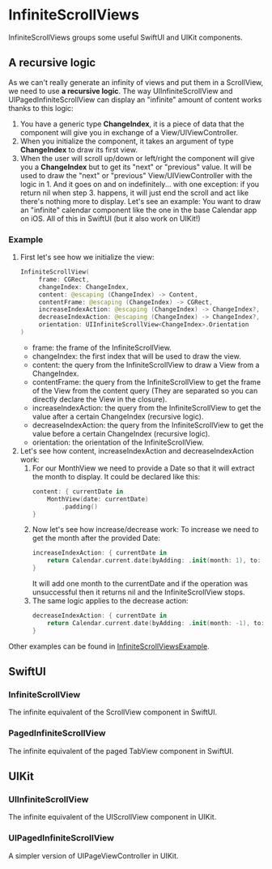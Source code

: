 # InfiniteScrollViews

InfiniteScrollViews groups some useful SwiftUI and UIKit components.

## A recursive logic
As we can't really generate an infinity of views and put them in a ScrollView, we need to use **a recursive logic**. The way UIInfiniteScrollView and UIPagedInfiniteScrollView can display an "infinite" amount of content works thanks to this logic:
1. You have a generic type **ChangeIndex**, it is a piece of data that the component will give you in exchange of a View/UIViewController.
2. When you initialize the component, it takes an argument of type **ChangeIndex** to draw its first view.
3. When the user will scroll up/down or left/right the component will give you a **ChangeIndex** but to get its "next" or "previous" value. It will be used to draw the "next" or "previous" View/UIViewController with the logic in 1.
And it goes on and on indefinitely... with one exception: if you return nil when step 3. happens, it will just end the scroll and act like there's nothing more to display.
Let's see an example:
You want to draw an "infinite" calendar component like the one in the base Calendar app on iOS. All of this in SwiftUI (but it also work on UIKit!)

### Example
1. First let's see how we initialize the view:
   ```swift
   InfiniteScrollView(
        frame: CGRect,
        changeIndex: ChangeIndex,
        content: @escaping (ChangeIndex) -> Content,
        contentFrame: @escaping (ChangeIndex) -> CGRect,
        increaseIndexAction: @escaping (ChangeIndex) -> ChangeIndex?,
        decreaseIndexAction: @escaping (ChangeIndex) -> ChangeIndex?,
        orientation: UIInfiniteScrollView<ChangeIndex>.Orientation
   )
   ```
   - frame: the frame of the InfiniteScrollView.
   - changeIndex: the first index that will be used to draw the view.
   - content: the query from the InfiniteScrollView to draw a View from a ChangeIndex.
   - contentFrame: the query from the InfiniteScrollView to get the frame of the View from the content query (They are separated so you can directly declare the View in the closure).
   - increaseIndexAction: the query from the InfiniteScrollView to get the value after a certain ChangeIndex (recursive logic).
   - decreaseIndexAction: the query from the InfiniteScrollView to get the value before a certain ChangeIndex (recursive logic).
   - orientation: the orientation of the InfiniteScrollView.
2. Let's see how content, increaseIndexAction and decreaseIndexAction work:
   1. For our MonthView we need to provide a Date so that it will extract the month to display.
      It could be declared like this:
      ```swift
      content: { currentDate in
          MonthView(date: currentDate)
              .padding()
      }
      ```
   2. Now let's see how increase/decrease work:
      To increase we need to get the month after the provided Date:
      ```swift
      increaseIndexAction: { currentDate in
          return Calendar.current.date(byAdding: .init(month: 1), to: currentDate)
      }
      ```
      It will add one month to the currentDate and if the operation was unsuccessful then it returns nil and the InfiniteScrollView stops.
   3. The same logic applies to the decrease action:
      ```swift
      decreaseIndexAction: { currentDate in
          return Calendar.current.date(byAdding: .init(month: -1), to: currentDate)
      }
      ```
Other examples can be found in [InfiniteScrollViewsExample](https://github.com/b5i/InfiniteScrollViewsExample).

## SwiftUI
### InfiniteScrollView
The infinite equivalent of the ScrollView component in SwiftUI.

### PagedInfiniteScrollView
The infinite equivalent of the paged TabView component in SwiftUI.

## UIKit
### UIInfiniteScrollView
The infinite equivalent of the UIScrollView component in UIKit.

### UIPagedInfiniteScrollView
A simpler version of UIPageViewController in UIKit.
